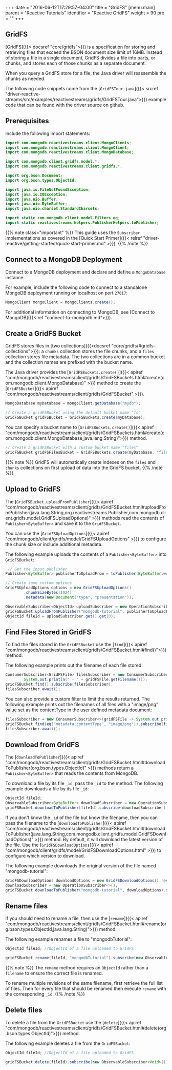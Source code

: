 +++
date = "2016-06-12T17:29:57-04:00"
title = "GridFS"
[menu.main]
parent = "Reactive Tutorials"
identifier = "Reactive GridFS"
weight = 90
pre = "<i class='fa'></i>"
+++


## GridFS

[GridFS]({{< docsref "core/gridfs">}}) is a specification for storing and retrieving files that exceed the BSON document size limit of 16MB. Instead of storing a file in a single document, GridFS divides a file into parts, or chunks, and stores each of those chunks as a separate document.

When you query a GridFS store for a file, the Java driver will reassemble the chunks as needed.

The following code snippets come from the [`GridFSTour.java`]({{< srcref "driver-reactive-streams/src/examples/reactivestreams/gridfs/GridFSTour.java">}}) example code
that can be found with the driver source on github.

## Prerequisites

Include the following import statements:

```java
import com.mongodb.reactivestreams.client.MongoClients;
import com.mongodb.reactivestreams.client.MongoClient;
import com.mongodb.reactivestreams.client.MongoDatabase;

import com.mongodb.client.gridfs.model.*;
import com.mongodb.reactivestreams.client.gridfs.*;

import org.bson.Document;
import org.bson.types.ObjectId;

import java.io.FileNotFoundException;
import java.io.IOException;
import java.nio.Buffer;
import java.nio.ByteBuffer;
import java.nio.charset.StandardCharsets;

import static com.mongodb.client.model.Filters.eq;
import static reactivestreams.helpers.PublisherHelpers.toPublisher;
```

{{% note class="important" %}}
This guide uses the `Subscriber` implementations as covered in the [Quick Start Primer]({{< relref "driver-reactive/getting-started/quick-start-primer.md" >}}).
{{% /note %}}

## Connect to a MongoDB Deployment

Connect to a MongoDB deployment and declare and define a `MongoDatabase` instance.

For example, include the following code to connect to a standalone MongoDB deployment running on localhost on port `27017`:

```java
MongoClient mongoClient = MongoClients.create();
```

For additional information on connecting to MongoDB, see [Connect to MongoDB]({{< ref "connect-to-mongodb.md">}}).

## Create a GridFS Bucket

GridFS stores files in [two collections]({{<docsref "core/gridfs/#gridfs-collections">}}): a `chunks` collection stores the file chunks, and a  `files` collection stores file metadata. The two collections are in a common bucket and the collection names are prefixed with the bucket name.

The Java driver provides the [`GridFSBuckets.create()`]({{< apiref "com/mongodb/reactivestreams/client/gridfs/GridFSBuckets.html#create(com.mongodb.client.MongoDatabase)" >}}) method
to create the [`GridFSBucket`]({{< apiref "com/mongodb/reactivestreams/client/gridfs/GridFSBucket" >}}).

```java
MongoDatabase myDatabase = mongoClient.getDatabase("mydb");

// Create a gridFSBucket using the default bucket name "fs"
GridFSBucket gridFSBucket = GridFSBuckets.create(myDatabase);
```

You can specify a bucket name to [`GridFSBuckets.create()`]({{< apiref "com/mongodb/reactivestreams/client/gridfs/GridFSBuckets.html#create(com.mongodb.client.MongoDatabase,java.lang.String)">}}) method.

```java
// Create a gridFSBucket with a custom bucket name "files"
GridFSBucket gridFSFilesBucket = GridFSBuckets.create(myDatabase, "files");
```

{{% note %}}
GridFS will automatically create indexes on the `files` and `chunks` collections on first upload of data into the GridFS bucket.
{{% /note %}}

## Upload to GridFS

The [`GridFSBucket.uploadFromPublisher`]({{< apiref "com/mongodb/reactivestreams/client/gridfs/GridFSBucket.html#uploadFromPublisher(java.lang.String,org.reactivestreams.Publisher,com.mongodb.client.gridfs.model.GridFSUploadOptions)" >}}) methods read the contents of `Publisher<ByteBuffer>` and save it to the `GridFSBucket`.  

You can use the [`GridFSUploadOptions`]({{< apiref "com/mongodb/client/gridfs/model/GridFSUploadOptions" >}}) to configure the chunk size or include additional metadata.

The following example uploads the contents of a `Publisher<ByteBuffer>` into `GridFSBucket`:

```java
 // Get the input publisher
Publisher<ByteBuffer> publisherToUploadFrom = toPublisher(ByteBuffer.wrap("MongoDB Tutorial..".getBytes(StandardCharsets.UTF_8)));

// Create some custom options
GridFSUploadOptions options = new GridFSUploadOptions()
        .chunkSizeBytes(1024)
        .metadata(new Document("type", "presentation"));

ObservableSubscriber<ObjectId> uploadSubscriber = new OperationSubscriber<>();
gridFSBucket.uploadFromPublisher("mongodb-tutorial", publisherToUploadFrom, options).subscribe(uploadSubscriber);
ObjectId fileId = uploadSubscriber.get().get(0);
```

## Find Files Stored in GridFS

To find the files stored in the `GridFSBucket` use the [`find`]({{< apiref "com/mongodb/reactivestreams/client/gridfs/GridFSBucket.html#find()">}}) method.

The following example prints out the filename of each file stored:

```java
ConsumerSubscriber<GridFSFile> filesSubscriber = new ConsumerSubscriber<>(gridFSFile ->
        System.out.println(" - " + gridFSFile.getFilename()));
gridFSBucket.find().subscribe(filesSubscriber);
filesSubscriber.await();
```

You can also provide a custom filter to limit the results returned. The following example prints out the filenames of all files with a "image/png" value set as the contentType in the user defined metadata document:

```java
filesSubscriber = new ConsumerSubscriber<>(gridFSFile -> System.out.println("Found: " + gridFSFile.getFilename()));
gridFSBucket.find(eq("metadata.contentType", "image/png")).subscribe(filesSubscriber);
filesSubscriber.await();
```

## Download from GridFS

The [`downloadToPublisher`]({{< apiref "com/mongodb/reactivestreams/client/gridfs/GridFSBucket.html#downloadToPublisher(org.bson.types.ObjectId)" >}}) methods return a `Publisher<ByteBuffer>` that reads the contents from MongoDB.

To download a file by its file `_id`, pass the `_id` to the method. The following example downloads a file by its file `_id`:

```java
ObjectId fileId;
ObservableSubscriber<ByteBuffer> downloadSubscriber = new OperationSubscriber<>();
gridFSBucket.downloadToPublisher(fileId).subscribe(downloadSubscriber);
```

If you don't know the `_id` of the file but know the filename, then you can pass the filename to the [`downloadToPublisher`]({{< apiref "com/mongodb/reactivestreams/client/gridfs/GridFSBucket.html#downloadToPublisher(java.lang.String,com.mongodb.client.gridfs.model.GridFSDownloadOptions)" >}}) method. By default, it will download the latest version of the file. Use the [`GridFSDownloadOptions`]({{< apiref "com/mongodb/client/gridfs/model/GridFSDownloadOptions.html" >}}) to configure which version to download.

The following example downloads the original version of the file named "mongodb-tutorial":

```java
GridFSDownloadOptions downloadOptions = new GridFSDownloadOptions().revision(0);
downloadSubscriber = new OperationSubscriber<>();
gridFSBucket.downloadToPublisher("mongodb-tutorial", downloadOptions).subscribe(downloadSubscriber);
```

## Rename files

If you should need to rename a file, then use the [`rename`]({{< apiref "com/mongodb/reactivestreams/client/gridfs/GridFSBucket.html#rename(org.bson.types.ObjectId,java.lang.String)">}}) method.  

The following example renames a file to "mongodbTutorial":

```java
ObjectId fileId; //ObjectId of a file uploaded to GridFS

gridFSBucket.rename(fileId, "mongodbTutorial").subscribe(new ObservableSubscriber<Void>());
```

{{% note %}}
The `rename` method requires an `ObjectId` rather than a `filename` to ensure the correct file is renamed.

To rename multiple revisions of the same filename, first retrieve the full list of files. Then for every file that should be renamed then execute `rename` with the corresponding `_id`.
{{% /note %}}

## Delete files

To delete a file from the `GridFSBucket` use the [`delete`]({{< apiref "com/mongodb/reactivestreams/client/gridfs/GridFSBucket.html#delete(org.bson.types.ObjectId)">}}) method.

The following example deletes a file from the `GridFSBucket`:

```java
ObjectId fileId; //ObjectId of a file uploaded to GridFS

gridFSBucket.delete(fileId).subscribe(new ObservableSubscriber<Void>());
```
